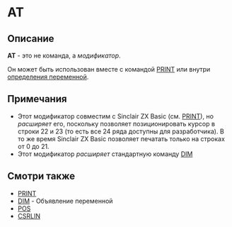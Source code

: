 # AT

## Описание

**AT** - это не команда, а _модификатор_.

Он может быть использован вместе с командой [PRINT](print#modifiers) или внутри [определения переменной](dim).

## Примечания

* Этот модификатор совместим с Sinclair ZX Basic (см. [PRINT](print)), но _расширяет_ его, поскольку позволяет позиционировать курсор в строки 22 и 23 (то есть все 24 ряда доступны для разработчика). В то же время Sinclair ZX Basic позволяет печатать только на строках от 0 до 21.
* Этот модификатор _расширяет_ стандартную команду [DIM](dim)

## Смотри также

* [PRINT](print)
* [DIM](dim) - Объявление переменной
* [POS](../library/pos)
* [CSRLIN](../library/csrlin)

